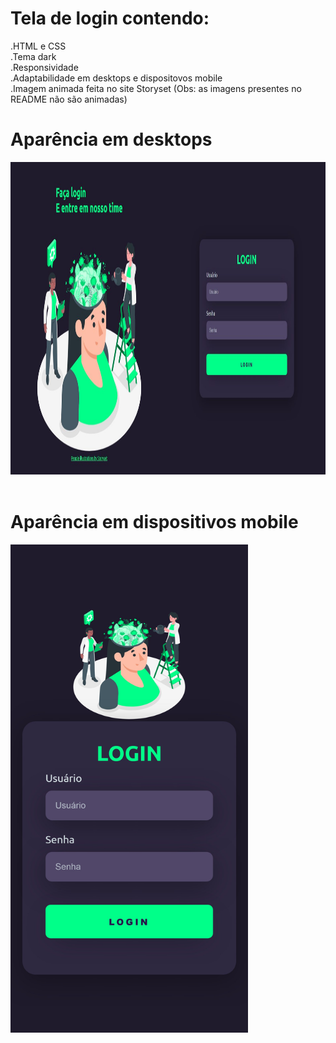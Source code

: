# Tela de login contendo:

.HTML e CSS<br>
.Tema dark<br>
.Responsividade<br>
.Adaptabilidade em desktops e dispositovos mobile<br>
.Imagem animada feita no site Storyset (Obs: as imagens presentes no README não são animadas)<br>

<div>
  <h1>Aparência em desktops</h1>
<img height="500px" src="https://github.com/BeAndy-cyber/Tela_de_Login-Tema_Dark/blob/main/img/Desktop-tela-de-login-tema-dark.jpg"/> 
  </div><br>
  
  <div>
  <h1>Aparência em dispositivos mobile</h1>
<img   width="380em" src="https://github.com/BeAndy-cyber/Tela_de_Login-Tema_Dark/blob/main/img/telaLogin(Samsung%20Galaxy%20S8+).jpg" alt=" A imagem é uma representação de como a tela de login fica em um dispositivo Samsung Galaxy S8"/> 
</div>

